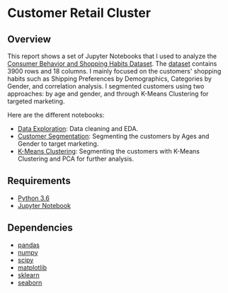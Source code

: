 # Customer Retail Cluster

## Overview

This report shows a set of Jupyter Notebooks that I used to analyze the [Consumer Behavior and Shopping Habits Dataset](https://www.kaggle.com/datasets/zeesolver/consumer-behavior-and-shopping-habits-dataset/data). The [dataset](https://github.com/haewooklee/customer-retail-cluster/blob/main/data/shopping_behavior_updated.csv) contains 3900 rows and 18 columns. I mainly focused on the customers' shopping habits such as Shipping Preferences by Demographics, Categories by Gender, and correlation analysis. I segmented customers using two approaches: by age and gender, and through K-Means Clustering for targeted marketing.

Here are the different notebooks:
* [Data Exploration](https://github.com/haewooklee/customer-retail-cluster/blob/main/notebook/3%20Data%20Explore.ipynb): Data cleaning and EDA.
* [Customer Segmentation](https://github.com/haewooklee/customer-retail-cluster/blob/main/notebook/3%20Data%20segmentation.ipynb): Segmenting the customers by Ages and Gender to target marketing.
* [K-Means Clustering](https://github.com/haewooklee/customer-retail-cluster/blob/main/notebook/3-Clustering%20and%20marketing.ipynb): Segmenting the customers with K-Means Clustering and PCA for further analysis.


## Requirements

* [Python 3.6](https://www.python.org/downloads/release/python-360/)
* [Jupyter Notebook](http://jupyter.org/)

## Dependencies

* [pandas](https://pandas.pydata.org/)
* [numpy](http://www.numpy.org/)
* [scipy](https://www.scipy.org/)
* [matplotlib](https://matplotlib.org/)
* [sklearn](http://scikit-learn.org/stable/)
* [seaborn](https://seaborn.pydata.org/)
